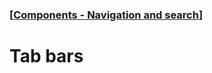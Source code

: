 ### [[Components - Navigation and search](./translated-human-interface-guidelines-markdown/components/navigation-and-search.md)]  
  
# **Tab bars**  


